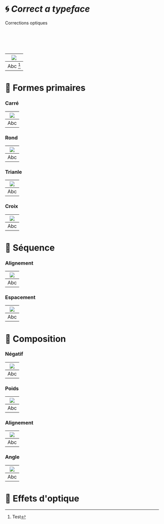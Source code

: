 # 🌀 *Correct a typeface*
  Corrections optiques
# &nbsp;

|![](links/Illusion.gif) |
|:---:|
| Abc [^1]           |

# 🧩 Formes primaires

### Carré

|![](links/Carre.gif) |
|:---:|
| Abc           |

### Rond

|![](links/Rond.gif) |
|:---:|
| Abc          |

### Trianle

|![](links/Triangle.gif) |
|:---:|
| Abc           |

### Croix

|![](links/Croix.gif) |
|:---:|
| Abc           |

# 🚃 Séquence

### Alignement

|![](links/Alignement.gif) |
|:---:|
| Abc           |

### Espacement

|![](links/Espacement.gif) |
|:---:|
| Abc           |

# 🎼 Composition

### Négatif

|![](links/a.gif) |
|:---:|
| Abc           |

### Poids

|![](links/a.gif) |
|:---:|
| Abc           |

### Alignement

|![](links/a.gif) |
|:---:|
| Abc           |

### Angle

|![](links/a.gif) |
|:---:|
| Abc           |

# 🪩 Effets d'optique

[^1]: Test
